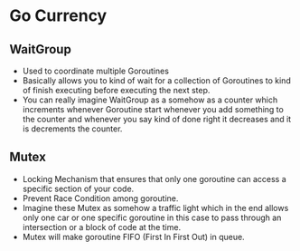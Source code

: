 # Go Currency

## WaitGroup

- Used to coordinate multiple Goroutines
- Basically allows you to kind of wait for a collection of Goroutines to kind of finish executing before executing the next step.
- You can really imagine WaitGroup as a somehow as a counter which increments whenever Goroutine start whenever you add
  something to the counter and whenever you say kind of done right it decreases and it is decrements the counter.

## Mutex

- Locking Mechanism that ensures that only one goroutine can access a specific section of your code.
- Prevent Race Condition among goroutine.
- Imagine these Mutex as somehow a traffic light which in the end allows only one car or 
  one specific goroutine in this case to pass through an intersection or a block of code at the time.
- Mutex will make goroutine FIFO (First In First Out) in queue.
